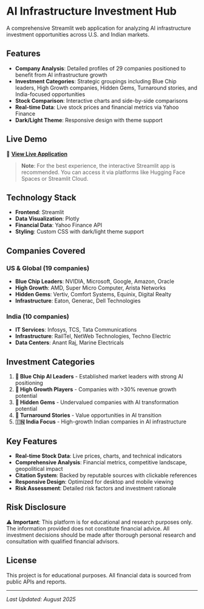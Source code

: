 # AI Infrastructure Investment Hub

A comprehensive Streamlit web application for analyzing AI infrastructure investment opportunities across U.S. and Indian markets.

## Features

- **Company Analysis**: Detailed profiles of 29 companies positioned to benefit from AI infrastructure growth
- **Investment Categories**: Strategic groupings including Blue Chip leaders, High Growth companies, Hidden Gems, Turnaround stories, and India-focused opportunities
- **Stock Comparison**: Interactive charts and side-by-side comparisons
- **Real-time Data**: Live stock prices and financial metrics via Yahoo Finance
- **Dark/Light Theme**: Responsive design with theme support

## Live Demo

🚀 **[View Live Application](https://pawanbhattad.github.io/ai_investment_hub/)**

> **Note**: For the best experience, the interactive Streamlit app is recommended. You can access it via platforms like Hugging Face Spaces or Streamlit Cloud.

## Technology Stack

- **Frontend**: Streamlit
- **Data Visualization**: Plotly
- **Financial Data**: Yahoo Finance API
- **Styling**: Custom CSS with dark/light theme support

## Companies Covered

### US & Global (19 companies)
- **Blue Chip Leaders**: NVIDIA, Microsoft, Google, Amazon, Oracle
- **High Growth**: AMD, Super Micro Computer, Arista Networks
- **Hidden Gems**: Vertiv, Comfort Systems, Equinix, Digital Realty
- **Infrastructure**: Eaton, Generac, Dell Technologies

### India (10 companies)
- **IT Services**: Infosys, TCS, Tata Communications
- **Infrastructure**: RailTel, NetWeb Technologies, Techno Electric
- **Data Centers**: Anant Raj, Marine Electricals

## Investment Categories

1. **👑 Blue Chip AI Leaders** - Established market leaders with strong AI positioning
2. **🚀 High Growth Players** - Companies with >30% revenue growth potential
3. **💎 Hidden Gems** - Undervalued companies with AI transformation potential
4. **🔄 Turnaround Stories** - Value opportunities in AI transition
5. **🇮🇳 India Focus** - High-growth Indian companies in AI infrastructure

## Key Features

- **Real-time Stock Data**: Live prices, charts, and technical indicators
- **Comprehensive Analysis**: Financial metrics, competitive landscape, geopolitical impact
- **Citation System**: Backed by reputable sources with clickable references
- **Responsive Design**: Optimized for desktop and mobile viewing
- **Risk Assessment**: Detailed risk factors and investment rationale

## Risk Disclosure

⚠️ **Important**: This platform is for educational and research purposes only. The information provided does not constitute financial advice. All investment decisions should be made after thorough personal research and consultation with qualified financial advisors.

## License

This project is for educational purposes. All financial data is sourced from public APIs and reports.

---

*Last Updated: August 2025*